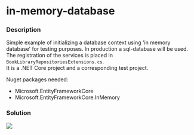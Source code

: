 # in-memory-database

### Description

Simple example of initializing a database context using 'in memory database' for testing purposes. In production a sql-database will be used. The registration of the services is placed in `BookLibraryRepositoriesExtensions.cs`.<br>
It is a .NET Core project and a corresponding test project.<br>

Nuget packages needed:
* Microsoft.EntityFrameworkCore
* Microsoft.EntityFrameworkCore.InMemory

### Solution

[![](https://mermaid.ink/img/eyJjb2RlIjoiZ3JhcGggVERcbiAgXG4gIEFbQm9va0xpYnJhcnkuUmVwb3NpdG9yaWVzLlRlc3RdIC0tPnw8PHJlZj4-fCBDW0Jvb2tMaWJyYXJ5LlJlcG9zaXRvcmllc11cbiAgXG5cdFx0IiwibWVybWFpZCI6eyJ0aGVtZSI6ImRlZmF1bHQifSwidXBkYXRlRWRpdG9yIjpmYWxzZX0)](https://mermaid-js.github.io/mermaid-live-editor/#/edit/eyJjb2RlIjoiZ3JhcGggVERcbiAgXG4gIEFbQm9va0xpYnJhcnkuUmVwb3NpdG9yaWVzLlRlc3RdIC0tPnw8PHJlZj4-fCBDW0Jvb2tMaWJyYXJ5LlJlcG9zaXRvcmllc11cbiAgXG5cdFx0IiwibWVybWFpZCI6eyJ0aGVtZSI6ImRlZmF1bHQifSwidXBkYXRlRWRpdG9yIjpmYWxzZX0)
